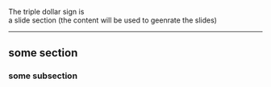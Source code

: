 
The triple dollar sign is  
a slide section (the content will be used to geenrate the slides)

---

## some section
### some subsection

